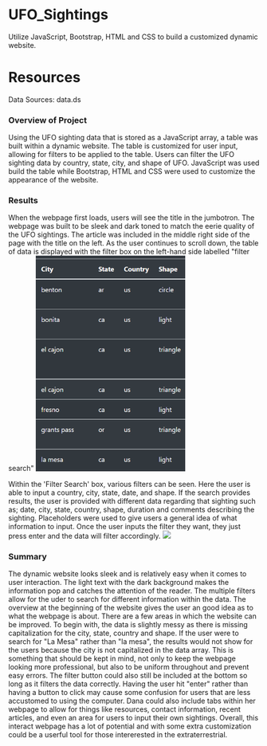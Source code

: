 # UFO_Sightings
Utilize JavaScript, Bootstrap, HTML and CSS to build a customized dynamic website.

# Resources
Data Sources: 
data.ds

### Overview of Project
Using the UFO sighting data that is stored as a JavaScript array, a table was built within a dynamic website. The table is customized for user input, allowing for filters to be applied to the table. Users can filter the UFO sighting data by country, state, city, and shape of UFO. JavaScript was used build the table while Bootstrap, HTML and CSS were used to customize the appearance of the website.


### Results
When the webpage first loads, users will see the title in the jumbotron. The webpage was built to be sleek and dark toned to match the eerie quality of the UFO sightings. The article was included in the middle right side of the page with the title on the left. As the user continues to scroll down, the table of data is displayed with the filter box on the left-hand side labelled "filter search"
<img src="static/images/capitalization_error.png" width="300">

Within the 'Filter Search' box, various filters can be seen. Here the user is able to input a country, city, state, date, and shape. If the search provides results, the user is provided with different data regarding that sighting such as; date, city, state, country, shape, duration and comments describing the sighting. Placeholders were used to give users a general idea of what information to input. Once the user inputs the filter they want, they just press enter and the data will filter accordingly.
<img src="Resources/june_temps.png" width="300">

### Summary
The dynamic website looks sleek and is relatively easy when it comes to user interaction. The light text with the dark background makes the information pop and catches the attention of the reader. The multiple filters allow for the uder to search for different information within the data. The overview at the beginning of the website gives the user an good idea as to what the webpage is about.
There are a few areas in which the website can be improved. To begin with, the data is slightly messy as there is missing capitalization for the city, state, country and shape. If the user were to search for "La Mesa" rather than "la mesa", the results would not show for the users because the city is not capitalized in the data array. This is something that should be kept in mind, not only to keep the webpage looking more professional, but also to be uniform throughout and prevent easy errors. The filter button could also still be included at the bottom so long as it filters the data correctly. Having the user hit "enter" rather than having a button to click may cause some confusion for users that are less accustomed to using the computer. 
Dana could also include tabs within her webpage to allow for things like resources, contact information, recent articles, and even an area for users to input their own sightings. Overall, this interact webpage has a lot of potential and with some extra customization could be a userful tool for those intererested in the extraterrestrial. 
